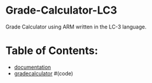# Grade-Calculator-LC3
Grade Calculator using ARM written in the LC-3 language.
# Table of Contents:
* [documentation](documentation)
* [gradecalculator](program) #(code)
